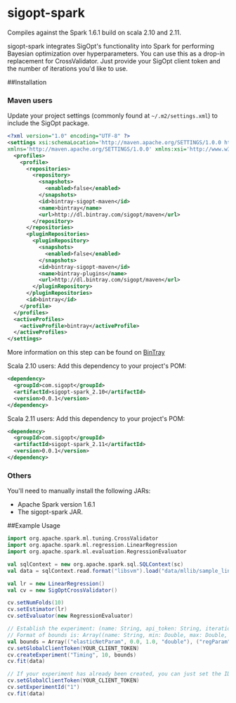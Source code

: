 # sigopt-spark

Compiles against the Spark 1.6.1 build on scala 2.10 and 2.11.

sigopt-spark integrates SigOpt's functionality into Spark for performing Bayesian
optimization over hyperparameters. You can use this as a drop-in replacement for
CrossValidator. Just provide your SigOpt client token and the number of iterations
you'd like to use.

##Installation

### Maven users

Update your project settings (commonly found at `~/.m2/settings.xml`) to include the SigOpt package.

```xml
<?xml version="1.0" encoding="UTF-8" ?>
<settings xsi:schemaLocation='http://maven.apache.org/SETTINGS/1.0.0 http://maven.apache.org/xsd/settings-1.0.0.xsd'
xmlns='http://maven.apache.org/SETTINGS/1.0.0' xmlns:xsi='http://www.w3.org/2001/XMLSchema-instance'>
  <profiles>
    <profile>
      <repositories>
        <repository>
          <snapshots>
            <enabled>false</enabled>
          </snapshots>
          <id>bintray-sigopt-maven</id>
          <name>bintray</name>
          <url>http://dl.bintray.com/sigopt/maven</url>
        </repository>
      </repositories>
      <pluginRepositories>
        <pluginRepository>
          <snapshots>
            <enabled>false</enabled>
          </snapshots>
          <id>bintray-sigopt-maven</id>
          <name>bintray-plugins</name>
          <url>http://dl.bintray.com/sigopt/maven</url>
        </pluginRepository>
      </pluginRepositories>
      <id>bintray</id>
    </profile>
  </profiles>
  <activeProfiles>
    <activeProfile>bintray</activeProfile>
  </activeProfiles>
</settings>
```

More information on this step can be found on [BinTray](https://bintray.com/sigopt/maven/sigopt-spark_2.10/view)

Scala 2.10 users: Add this dependency to your project's POM:

```xml
<dependency>
  <groupId>com.sigopt</groupId>
  <artifactId>sigopt-spark_2.10</artifactId>
  <version>0.0.1</version>
</dependency>
```

Scala 2.11 users: Add this dependency to your project's POM:

```xml
<dependency>
  <groupId>com.sigopt</groupId>
  <artifactId>sigopt-spark_2.11</artifactId>
  <version>0.0.1</version>
</dependency>
```

### Others

You'll need to manually install the following JARs:

* Apache Spark version 1.6.1
* The sigopt-spark JAR.

##Example Usage

```scala
import org.apache.spark.ml.tuning.CrossValidator
import org.apache.spark.ml.regression.LinearRegression
import org.apache.spark.ml.evaluation.RegressionEvaluator

val sqlContext = new org.apache.spark.sql.SQLContext(sc)
val data = sqlContext.read.format("libsvm").load("data/mllib/sample_linear_regression_data.txt")

val lr = new LinearRegression()
val cv = new SigOptCrossValidator()

cv.setNumFolds(10)
cv.setEstimator(lr)
cv.setEvaluator(new RegressionEvaluator)

// Establish the experiment: (name: String, api_token: String, iteration: int, bounds)
// Format of bounds is: Array((name: String, min: Double, max: Double, type: String))
val bounds = Array(("elasticNetParam", 0.0, 1.0, "double"), ("regParam", 0.0, 1.0, "double"))
cv.setGlobalClientToken(YOUR_CLIENT_TOKEN)
cv.createExperiment("Timing", 10, bounds)
cv.fit(data)

// If your experiment has already been created, you can just set the ID instead
cv.setGlobalClientToken(YOUR_CLIENT_TOKEN)
cv.setExperimentId("1")
cv.fit(data)
```
